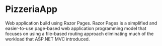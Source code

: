 # PizzeriaApp
Web application build using Razor Pages. Razor Pages is a simplified and easier-to-use page-based web application programming model that focuses on using a file-based routing approach eliminating much of the workload that ASP.NET MVC introduced. 
